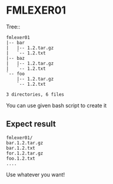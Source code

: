 FMLEXER01
========

Tree::

    fmlexer01
    |-- bar
    |   |-- 1.2.tar.gz
    |   `-- 1.2.txt
    |-- baz
    |   |-- 1.2.tar.gz
    |   `-- 1.2.txt
    `-- foo
        |-- 1.2.tar.gz
        `-- 1.2.txt

    3 directories, 6 files


You can use given bash script to create it


Expect result
---------


    fmlexer01/
    bar.1.2.tar.gz
    bar.1.2.txt
    for.1.2.tar.gz
    foo.1.2.txt
    ....

Use whatever you want!
